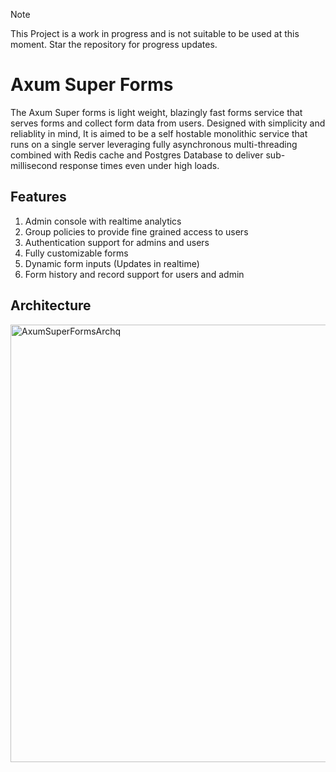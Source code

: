 > [!NOTE]  
> This Project is a work in progress and is not suitable to be used at this moment.
> Star the repository for progress updates.

# Axum Super Forms
The Axum Super forms is light weight, blazingly fast forms service that serves forms and collect form data from users. Designed with simplicity and reliablity in mind, It is aimed to be a self hostable monolithic service that runs on a single server leveraging fully asynchronous multi-threading combined with Redis cache and Postgres Database to deliver sub-millisecond response times even
under high loads.

## Features
1. Admin console with realtime analytics
2. Group policies to provide fine grained access to users
3. Authentication support for admins and users
5. Fully customizable forms
6. Dynamic form inputs (Updates in realtime)
8. Form history and record support for users and admin

## Architecture
<img width="700" alt="AxumSuperFormsArchq" src="https://github.com/user-attachments/assets/f2026e3c-75e4-42cf-adf9-7faadc9d17a0">

 
